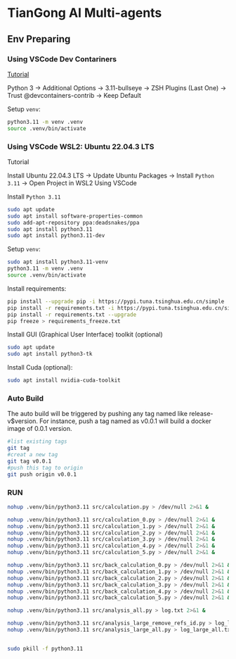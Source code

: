 
# TianGong AI Multi-agents

## Env Preparing

### Using VSCode Dev Contariners

[Tutorial](https://code.visualstudio.com/docs/devcontainers/tutorial)

Python 3 -> Additional Options -> 3.11-bullseye -> ZSH Plugins (Last One) -> Trust @devcontainers-contrib -> Keep Default

Setup `venv`:

```bash
python3.11 -m venv .venv
source .venv/bin/activate
```
### Using VSCode WSL2: Ubuntu 22.04.3 LTS

Tutorial

Install Ubuntu 22.04.3 LTS -> Update Ubuntu Packages -> Install `Python 3.11` -> Open Project in WSL2 Using VSCode

Install `Python 3.11`   

```bash
sudo apt update
sudo apt install software-properties-common
sudo add-apt-repository ppa:deadsnakes/ppa
sudo apt install python3.11
sudo apt install python3.11-dev
```

Setup `venv`:

```bash
sudo apt install python3.11-venv
python3.11 -m venv .venv
source .venv/bin/activate
```

Install requirements:

```bash
pip install --upgrade pip -i https://pypi.tuna.tsinghua.edu.cn/simple
pip install -r requirements.txt -i https://pypi.tuna.tsinghua.edu.cn/simple
pip install -r requirements.txt --upgrade
pip freeze > requirements_freeze.txt
```

Install GUI (Graphical User Interface) toolkit (optional)

```bash
sudo apt update 
sudo apt install python3-tk
```

Install Cuda (optional):

```bash
sudo apt install nvidia-cuda-toolkit
```

### Auto Build

The auto build will be triggered by pushing any tag named like release-v$version. For instance, push a tag named as v0.0.1 will build a docker image of 0.0.1 version.

```bash
#list existing tags
git tag
#creat a new tag
git tag v0.0.1
#push this tag to origin
git push origin v0.0.1
```

### RUN

```bash
nohup .venv/bin/python3.11 src/calculation.py > /dev/null 2>&1 &

nohup .venv/bin/python3.11 src/calculation_0.py > /dev/null 2>&1 &
nohup .venv/bin/python3.11 src/calculation_1.py > /dev/null 2>&1 &
nohup .venv/bin/python3.11 src/calculation_2.py > /dev/null 2>&1 &
nohup .venv/bin/python3.11 src/calculation_3.py > /dev/null 2>&1 &
nohup .venv/bin/python3.11 src/calculation_4.py > /dev/null 2>&1 &
nohup .venv/bin/python3.11 src/calculation_5.py > /dev/null 2>&1 &

nohup .venv/bin/python3.11 src/back_calculation_0.py > /dev/null 2>&1 &
nohup .venv/bin/python3.11 src/back_calculation_1.py > /dev/null 2>&1 &
nohup .venv/bin/python3.11 src/back_calculation_2.py > /dev/null 2>&1 &
nohup .venv/bin/python3.11 src/back_calculation_3.py > /dev/null 2>&1 &
nohup .venv/bin/python3.11 src/back_calculation_4.py > /dev/null 2>&1 &
nohup .venv/bin/python3.11 src/back_calculation_5.py > /dev/null 2>&1 &

nohup .venv/bin/python3.11 src/analysis_all.py > log.txt 2>&1 &

nohup .venv/bin/python3.11 src/analysis_large_remove_refs_id.py > log_large.txt 2>&1 &
nohup .venv/bin/python3.11 src/analysis_large_all.py > log_large_all.txt 2>&1 &


sudo pkill -f python3.11
```

